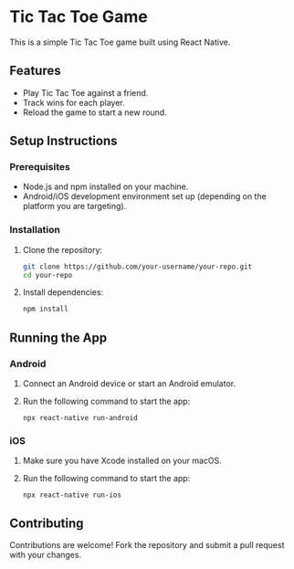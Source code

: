 # Tic Tac Toe Game

This is a simple Tic Tac Toe game built using React Native.

## Features

- Play Tic Tac Toe against a friend.
- Track wins for each player.
- Reload the game to start a new round.

## Setup Instructions

### Prerequisites

- Node.js and npm installed on your machine.
- Android/iOS development environment set up (depending on the platform you are targeting).

### Installation

1. Clone the repository:

   ```bash
   git clone https://github.com/your-username/your-repo.git
   cd your-repo

2. Install dependencies:

   ```bash
   npm install
   ```
## Running the App

### Android

1. Connect an Android device or start an Android emulator.

2. Run the following command to start the app:

   ```
   npx react-native run-android
   ```
### iOS

1. Make sure you have Xcode installed on your macOS.

2. Run the following command to start the app:

   ```
   npx react-native run-ios
   ```

## Contributing

Contributions are welcome! Fork the repository and submit a pull request with your changes.